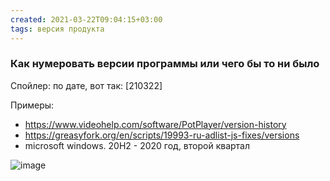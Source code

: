 ```yaml
---
created: 2021-03-22T09:04:15+03:00
tags: версия продукта
---
```


### Как нумеровать версии программы или чего бы то ни было
Спойлер: по дате, вот так: [210322]

Примеры: 
* <https://www.videohelp.com/software/PotPlayer/version-history>
* <https://greasyfork.org/en/scripts/19993-ru-adlist-js-fixes/versions>
* microsoft windows. 20H2 - 2020 год, второй квартал

![image](https://user-images.githubusercontent.com/17731587/111971121-b2c02900-8b04-11eb-8294-19e76185dc56.png)
